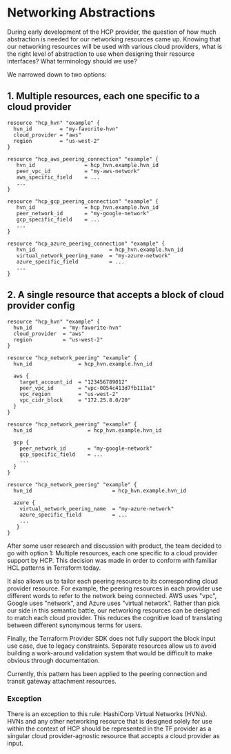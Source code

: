 # Networking Abstractions

During early development of the HCP provider, the question of how much abstraction is needed for our networking resources came up. Knowing that our networking resources will be used with various cloud providers, what is the right level of abstraction to use when designing their resource interfaces? What terminology should we use?

We narrowed down to two options:

## 1. Multiple resources, each one specific to a cloud provider

```hcl
resource "hcp_hvn" "example" {
  hvn_id         = "my-favorite-hvn"
  cloud_provider = "aws"
  region         = "us-west-2"
}

resource "hcp_aws_peering_connection" "example" {
   hvn_id                = hcp_hvn.example.hvn_id
   peer_vpc_id           = "my-aws-network"
   aws_specific_field    = ...
   ...
}

resource "hcp_gcp_peering_connection" "example" {
   hvn_id                = hcp_hvn.example.hvn_id
   peer_network_id       = "my-google-network"
   gcp_specific_field    = ...
   ...
}

resource "hcp_azure_peering_connection" "example" {
   hvn_id                        = hcp_hvn.example.hvn_id
   virtual_network_peering_name  = "my-azure-network"
   azure_specific_field          = ...
   ...
}
```

## 2. A single resource that accepts a block of cloud provider config

```hcl
resource "hcp_hvn" "example" {
  hvn_id          = "my-favorite-hvn"
  cloud_provider  = "aws"
  region          = "us-west-2"
}

resource "hcp_network_peering" "example" {
  hvn_id               = hcp_hvn.example.hvn_id
    
  aws {
    target_account_id  = "123456789012"
    peer_vpc_id        = "vpc-0054c413d7fb111a1"
    vpc_region         = "us-west-2"
    vpc_cidr_block     = "172.25.8.0/20"
  }
}

resource "hcp_network_peering" "example" {
  hvn_id                  = hcp_hvn.example.hvn_id
    
  gcp { 
    peer_network_id       = "my-google-network"
    gcp_specific_field    = ...
    ...
  }
}
  
resource "hcp_network_peering" "example" {
  hvn_id                          = hcp_hvn.example.hvn_id
    
  azure { 
    virtual_network_peering_name  = "my-azure-network"
    azure_specific_field          = ...
    ... 
   }
}
```

After some user research and discussion with product, the team decided to go with option 1: Multiple resources, each one specific to a cloud provider support by HCP. This decision was made in order to conform with familiar HCL patterns in Terraform today.

It also allows us to tailor each peering resource to its corresponding cloud provider resource. For example, the peering resources in each provider use different words to refer to the network being connected. AWS uses "vpc", Google uses "network", and Azure uses "virtual network". Rather than pick our side in this semantic battle, our networking resources can be designed to match each cloud provider. This reduces the cognitive load of translating between different synonymous terms for users.

Finally, the Terraform Provider SDK does not fully support the block input use case, due to legacy constraints. Separate resources allow us to avoid building a work-around validation system that would be difficult to make obvious through documentation.

Currently, this pattern has been applied to the peering connection and transit gateway attachment resources.

### Exception

There is an exception to this rule: HashiCorp Virtual Networks (HVNs). HVNs and any other networking resource that is designed solely for use within the context of HCP should be represented in the TF provider as a singular cloud provider-agnostic resource that accepts a cloud provider as input.
